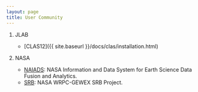 ```yaml
---
layout: page
title: User Community
---
```


1. JLAB

    - [CLAS12]({{ site.baseurl }}/docs/clas/installation.html)

2. NASA

    - [NAIADS](https://wiki.earthdata.nasa.gov/pages/viewpage.action?pageId=44598670): NASA Information and Data System for Earth Science Data Fusion and Analytics.
    - [SRB](https://wiki.earthdata.nasa.gov/display/NAIADS/NAIADS+SRB): NASA WRPC-GEWEX SRB Project.

